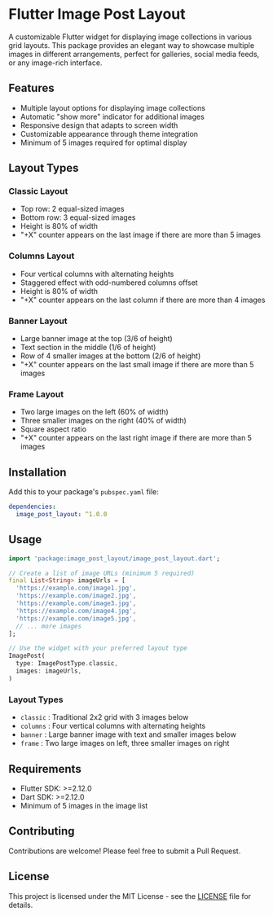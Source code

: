 # Flutter Image Post Layout

A customizable Flutter widget for displaying image collections in various grid layouts. This package provides an elegant way to showcase multiple images in different arrangements, perfect for galleries, social media feeds, or any image-rich interface.

## Features

- Multiple layout options for displaying image collections
- Automatic "show more" indicator for additional images
- Responsive design that adapts to screen width
- Customizable appearance through theme integration
- Minimum of 5 images required for optimal display

## Layout Types

### Classic Layout
- Top row: 2 equal-sized images
- Bottom row: 3 equal-sized images
- Height is 80% of width
- "+X" counter appears on the last image if there are more than 5 images

### Columns Layout
- Four vertical columns with alternating heights
- Staggered effect with odd-numbered columns offset
- Height is 80% of width
- "+X" counter appears on the last column if there are more than 4 images

### Banner Layout
- Large banner image at the top (3/6 of height)
- Text section in the middle (1/6 of height)
- Row of 4 smaller images at the bottom (2/6 of height)
- "+X" counter appears on the last small image if there are more than 5 images

### Frame Layout
- Two large images on the left (60% of width)
- Three smaller images on the right (40% of width)
- Square aspect ratio
- "+X" counter appears on the last right image if there are more than 5 images

## Installation

Add this to your package's `pubspec.yaml` file:

```yaml
dependencies:
  image_post_layout: ^1.0.0
```

## Usage

```dart
import 'package:image_post_layout/image_post_layout.dart';

// Create a list of image URLs (minimum 5 required)
final List<String> imageUrls = [
  'https://example.com/image1.jpg',
  'https://example.com/image2.jpg',
  'https://example.com/image3.jpg',
  'https://example.com/image4.jpg',
  'https://example.com/image5.jpg',
  // ... more images
];

// Use the widget with your preferred layout type
ImagePost(
  type: ImagePostType.classic,
  images: imageUrls,
)
```

### Layout Types
 
 * `classic` : Traditional 2x2 grid with 3 images below
 * `columns` : Four vertical columns with alternating heights
 * `banner` : Large banner image with text and smaller images below
 * `frame` : Two large images on left, three smaller images on right
 
## Requirements

- Flutter SDK: >=2.12.0
- Dart SDK: >=2.12.0
- Minimum of 5 images in the image list

## Contributing

Contributions are welcome! Please feel free to submit a Pull Request.

## License

This project is licensed under the MIT License - see the [LICENSE](LICENSE) file for details.